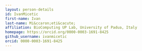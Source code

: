 ```yaml
---
layout: person-details
id: IvanMicetic
first-name: Ivan
last-name: Mi&ccaron;eti&cacute;
affiliation: BioComputing UP Lab, University of Padua, Italy
homepage: https://orcid.org/0000-0003-1691-8425
github_username: ivanmicetic
orcid: 0000-0003-1691-8425
---
```

